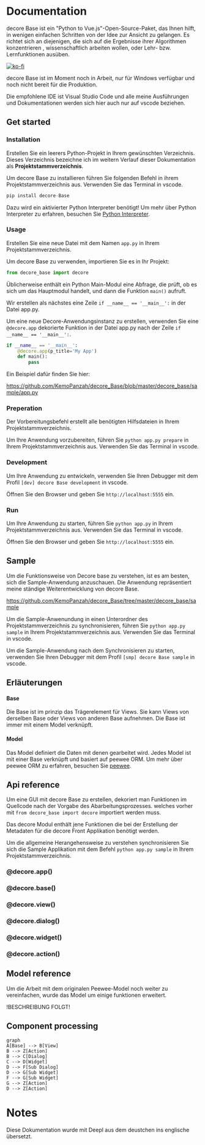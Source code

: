 # Documentation
decore Base ist ein "Python to Vue.js"-Open-Source-Paket, das Ihnen hilft, in wenigen einfachen Schritten von der Idee zur Ansicht zu gelangen. Es richtet sich an diejenigen, die sich auf die Ergebnisse ihrer Algorithmen konzentrieren , wissenschaftlich arbeiten wollen, oder Lehr- bzw. Lernfunktionen ausüben.

[![ko-fi](https://ko-fi.com/img/githubbutton_sm.svg)](https://ko-fi.com/P5P2JCC5B)

decore Base ist im Moment noch in Arbeit, nur für Windows verfügbar und noch nicht bereit für die Produktion.

Die empfohlene IDE ist Visual Studio Code und alle meine Ausführungen und Dokumentationen werden sich hier auch nur auf vscode beziehen.

## Get started
### Installation
Erstellen Sie ein leerers Python-Projekt in Ihrem gewünschten Verzeichnis. Dieses Verzeichnis bezeichne ich im weitern Verlauf dieser Dokumentation als **Projektstammverzeichnis**.

Um decore Base zu installieren führen Sie folgenden Befehl in ihrem Projektstammverzeichnis aus. Verwenden Sie das Terminal in vscode.

```python
pip install decore-Base
```

Dazu wird ein aktivierter Python Interpreter benötigt! Um mehr über Python Interpreter zu erfahren, besuchen Sie [Python Interpreter](https://code.visualstudio.com/docs/python/environments).

### Usage
Erstellen Sie eine neue Datei mit dem Namen `app.py` in Ihrem Projektstammverzeichnis.

Um decore Base zu verwenden, importieren Sie es in Ihr Projekt:

```python
from decore_base import decore
```

Üblicherweise enthält ein Python Main-Modul eine Abfrage, die prüft, ob es sich um das Hauptmodul handelt, und dann die Funktion `main()` aufruft.

Wir erstellen als nächstes eine Zeile `if __name__ == '__main__':` in der Datei app.py.

Um eine neue Decore-Anwendungsinstanz zu erstellen, verwenden Sie eine `@decore.app` dekorierte Funktion in der Datei app.py nach der Zeile `if __name__ == '__main__':`.

```python
if __name__ == '__main__':
    @decore.app(p_title='My App')
    def main():
        pass
```

Ein Beispiel dafür finden Sie hier:

https://github.com/KemoPanzah/decore_Base/blob/master/decore_base/sample/app.py

### Preperation
Der Vorbereitungsbefehl erstellt alle benötigten Hilfsdateien in Ihrem Projektstammverzeichnis.

Um Ihre Anwendung vorzubereiten, führen Sie `python app.py prepare` in Ihrem Projektstammverzeichnis aus. Verwenden Sie das Terminal in vscode.

### Development
Um Ihre Anwendung zu entwickeln, verwenden Sie Ihren Debugger mit dem Profil `[dev] decore Base development` in vscode.

Öffnen Sie den Browser und geben Sie `http://localhost:5555` ein.

### Run
Um Ihre Anwendung zu starten, führen Sie `python app.py` in Ihrem Projektstammverzeichnis aus. Verwenden Sie das Terminal in vscode.

Öffnen Sie den Browser und geben Sie `http://localhost:5555` ein.

<!-- ### Build
Um Ihre Anwendung zu erstellen, verwenden Sie Ihren Debugger mit dem Profil `[bld] decore Base build` in vscode. -->

## Sample
Um die Funktionsweise von Decore base zu verstehen, ist es am besten, sich die Sample-Anwendung anzuschauen. Die Anwendung repräsentiert meine ständige Weiterentwicklung von decore Base.

https://github.com/KemoPanzah/decore_Base/tree/master/decore_base/sample

Um die Sample-Anwenundung in einen Unterordner des Projektstammverzeichnis zu synchronisieren, führen Sie `python app.py sample` in Ihrem Projektstammverzeichnis aus. Verwenden Sie das Terminal in vscode.

Um die Sample-Anwendung nach dem Synchronisieren zu starten, verwenden Sie Ihren Debugger mit dem Profil `[smp] decore Base sample` in vscode.

## Erläuterungen

#### Base
Die Base ist im prinzip das Trägerelement für Views. Sie kann Views von derselben Base oder Views von anderen Base aufnehmen. Die Base ist immer mit einem Model verknüpft.

#### Model
Das Model definiert die Daten mit denen gearbeitet wird. Jedes Model ist mit einer Base verknüpft und basiert auf peewee ORM. Um mehr über peewee ORM zu erfahren, besuchen Sie [peewee](http://docs.peewee-orm.com/en/latest/).

## Api reference
Um eine GUI mit decore Base zu erstellen, dekoriert man Funktionen im Quellcode nach der Vorgabe des Abarbeitungsprozesses. welches vorher mit `from decore_base import decore` importiert werden muss.

Das decore Modul enthält jene Funktionen die bei der Erstellung der Metadaten für die decore Front Applikation benötigt werden.

Um die allgemeine Herangehensweise zu verstehen synchronisieren Sie sich die Sample Applikation mit dem Befehl `python app.py sample` in Ihrem Projektstammverzeichnis.

### @decore.app()
### @decore.base()
### @decore.view()
### @decore.dialog()
### @decore.widget()
### @decore.action()

## Model reference
Um die Arbeit mit dem originalen Peewee-Model noch weiter zu vereinfachen, wurde das Model um einige funktionen erweitert.

!BESCHREIBUNG FOLGT!

## Component processing
```mermaid
graph
A[Base] --> B[View]
B --> Z[Action]
B --> C[Dialog]
C --> D[Widget]
D --> F[Sub Dialog]
D --> G[Sub Widget]
F --> G[Sub Widget]
G --> Z[Action]
D --> Z[Action]
```

# Notes
Diese Dokumentation wurde mit Deepl aus dem deustchen ins englische übersetzt.